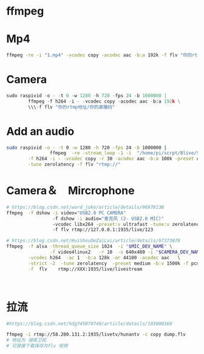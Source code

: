 # ffmpeg



# Mp4
```bash
ffmpeg -re -i "1.mp4" -vcodec copy -acodec aac -b:a 192k -f flv "你的rtmp地址/你的直播码"
```


<a name="Ctdka"></a>
# Camera


```python
sudo raspivid -o - -t 0 -w 1280 -h 720 -fps 24 -b 1000000 |
		ffmpeg -f h264 -i - -vcodec copy -acodec aac -b:a 192k \
        \\\-f flv "你的rtmp地址/你的直播码"
```


<a name="9vrdi"></a>
# Add an audio


```bash
sudo raspivid -o - -t 0 -w 1280 -h 720 -fps 24 -b 1000000 |
				ffmpeg  -re -stream_loop -1 -i  "/home/pi/scrpt/Blive/StarBucks_BGN.mp3" \
        -f h264 -i - -vcodec copy -r 30 -acodec aac -b:a 100k -preset ultrafast \
        -tune zerolatency -f flv "rtmp://"
```


<a name="TqqYA"></a>
# Camera＆　Mircrophone
```bash
# https://blog.csdn.net/word_joke/article/details/96978138
ffmpeg  -f dshow -i video="USB2.0 PC CAMERA"
                 -f dshow -i audio="麦克风 (2- USB2.0 MIC)"
                 -vcodec libx264 -preset:v ultrafast -tune:v zerolatency
                 -f flv rtmp://127.0.0.1:1935/live/123

# https://blog.csdn.net/HuiShouDeZaiLai/article/details/97373878
ffmpeg  -f alsa -thread_queue_size 1024  -i "$MIC_DEV_NAME" \
				-f video4linux2   -r 10  -s 640x480 -i "$CAMERA_DEV_NAME" \
        -vcodec h264  -ac 1  -b:a 128k -ar 44100 -acodec aac   \
        -strict -2  -tune zerolatency  -preset medium -b:v 1500k -f pcm   \
        -f  flv    rtmp://XXX:1935/live/livestream
```

<br />

<a name="Bi3mX"></a>
# 拉流


```bash
#https://blog.csdn.net/hdg745979749/article/details/103000160

ffmpeg -i rtmp://58.200.131.2:1935/livetv/hunantv -c copy dump.flv
# 地址为 湖南卫视
# 可直接下载保存为flv 视频
```
